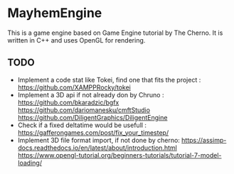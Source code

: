 # MayhemEngine
This is a game engine based on Game Engine tutorial by The Cherno.
It is written in C++ and uses OpenGL for rendering.
## TODO
 - Implement a code stat like Tokei, find one that fits the project :
		https://github.com/XAMPPRocky/tokei
 - Implement a 3D api if not already don by Chruno : 
		https://github.com/bkaradzic/bgfx 
		https://github.com/dariomanesku/cmftStudio
		https://github.com/DiligentGraphics/DiligentEngine
 - Check if a fixed deltatime would be usefull : 
		https://gafferongames.com/post/fix_your_timestep/
 - Implement 3D file format import, if not done by cherno:
		https://assimp-docs.readthedocs.io/en/latest/about/introduction.html
		https://www.opengl-tutorial.org/beginners-tutorials/tutorial-7-model-loading/